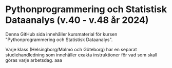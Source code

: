 # Pythonprogrammering och Statistisk Dataanalys (v.40 - v.48 år 2024)
Denna GitHub sida innehåller kursmaterial för kursen "Pythonprogrammering och Statistisk Dataanalys".

Varje klass (Helsingborg/Malmö och Göteborg) har en separat studiehandledning som innehåller exakta instruktioner för vad som skall göras varje arbetsdag.
aaa
